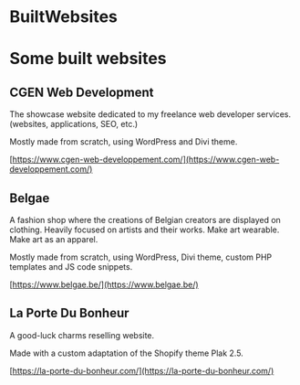 # BuiltWebsites

# Some built websites


## CGEN Web Development

The showcase website dedicated to my freelance web developer services. (websites, applications, SEO, etc.)

Mostly made from scratch, using WordPress and Divi theme.

[https://www.cgen-web-developpement.com/](https://www.cgen-web-developpement.com/)


## Belgae

A fashion shop where the creations of Belgian creators are displayed on clothing.
Heavily focused on artists and their works. 
Make art wearable.
Make art as an apparel.

Mostly made from scratch, using WordPress, Divi theme, custom PHP templates and JS code snippets.

[https://www.belgae.be/](https://www.belgae.be/)


## La Porte Du Bonheur

A good-luck charms reselling website.

Made with a custom adaptation of the Shopify theme Plak 2.5.

[https://la-porte-du-bonheur.com/](https://la-porte-du-bonheur.com/)



